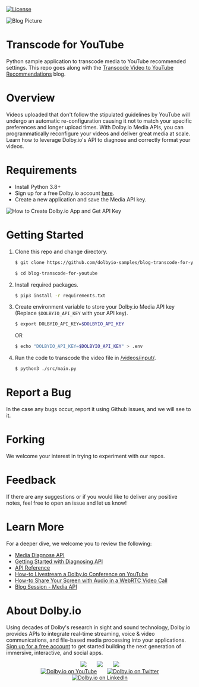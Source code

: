 [![License](https://img.shields.io/github/license/dolbyio-samples/blog-transcode-for-youtube)](LICENSE)

![Blog Picture](https://dolby.io/wp-content/uploads/2021/12/Transcoding-for-Youtube-1.jpg)

# Transcode for YouTube
Python sample application to transcode media to YouTube recommended settings. This repo goes along with the [Transcode Video to YouTube Recommendations](https://dolby.io/blog/transcode-video-to-youtube-recommendations/) blog.

# Overview
Videos uploaded that don't follow the stipulated guidelines by YouTube will undergo an automatic re-configuration causing it not to match your specific preferences and longer upload times. With Dolby.io Media APIs, you can programmatically reconfigure your videos and deliver great media at scale. Learn how to leverage Dolby.io's API to diagnose and correctly format your videos. 

# Requirements
- Install Python 3.8+
- Sign up for a free Dolby.io account [here](https://dashboard.dolby.io/).
- Create a new application and save the Media API key.

![How to Create Dolby.io App and Get API Key](https://imgur.com/VKvQRio.gif)

# Getting Started

1. Clone this repo and change directory.
    ```sh
    $ git clone https://github.com/dolbyio-samples/blog-transcode-for-youtube

    $ cd blog-transcode-for-youtube
    ```
    
2. Install required packages.
    ```sh
    $ pip3 install -r requirements.txt 
    ```
    
4. Create environment variable to store your Dolby.io Media API key (Replace `$DOLBYIO_API_KEY` with your API key).
    ```sh
    $ export DOLBYIO_API_KEY=$DOLBYIO_API_KEY
    ```
    OR

    ```sh
    $ echo "DOLBYIO_API_KEY=$DOLBYIO_API_KEY" > .env

    ```

3. Run the code to transcode the video file in [/videos/input/](/videos/input/).
    ```sh
    $ python3 ./src/main.py
    ```
# Report a Bug 
In the case any bugs occur, report it using Github issues, and we will see to it. 

# Forking
We welcome your interest in trying to experiment with our repos. 

# Feedback 
If there are any suggestions or if you would like to deliver any positive notes, feel free to open an issue and let us know!

# Learn More
For a deeper dive, we welcome you to review the following:
 - [Media Diagnose API](https://docs.dolby.io/media-apis/docs/diagnose-api-guide)
 - [Getting Started with Diagnosing API](https://docs.dolby.io/media-apis/docs/quick-start-to-diagnosing-media)
 - [API Reference](https://docs.dolby.io/media-apis/reference/media-diagnose-post)
 - [How-to Livestream a Dolby.io Conference on YouTube](https://dolby.io/blog/how-to-livestream-a-dolby-io-conference-on-youtube/)
 - [How-to Share Your Screen with Audio in a WebRTC Video Call](https://dolby.io/blog/how-to-share-your-screen-with-audio-in-a-webrtc-video-call/)
 - [Blog Session - Media API](https://dolby.io/search/?_blog_categories=media)

# About Dolby.io
Using decades of Dolby's research in sight and sound technology, Dolby.io provides APIs to integrate real-time streaming, voice & video communications, and file-based media processing into your applications. [Sign up for a free account](https://dashboard.dolby.io/signup/) to get started building the next generation of immersive, interactive, and social apps.

<div align="center">
  <a href="https://dolby.io/" target="_blank"><img src="https://img.shields.io/badge/Dolby.io-0A0A0A?style=for-the-badge&logo=dolby&logoColor=white"/></a>
&nbsp; &nbsp; &nbsp;
  <a href="https://docs.dolby.io/" target="_blank"><img src="https://img.shields.io/badge/Dolby.io-Docs-0A0A0A?style=for-the-badge&logoColor=white"/></a>
&nbsp; &nbsp; &nbsp;
  <a href="https://dolby.io/blog/category/developer/" target="_blank"><img src="https://img.shields.io/badge/Dolby.io-Blog-0A0A0A?style=for-the-badge&logoColor=white"/></a>
</div>

<div align="center">
&nbsp; &nbsp; &nbsp;
  <a href="https://youtube.com/@dolbyio" target="_blank"><img src="https://img.shields.io/badge/YouTube-red?style=flat-square&logo=youtube&logoColor=white" alt="Dolby.io on YouTube"/></a>
&nbsp; &nbsp; &nbsp; 
  <a href="https://twitter.com/dolbyio" target="_blank"><img src="https://img.shields.io/badge/Twitter-blue?style=flat-square&logo=twitter&logoColor=white" alt="Dolby.io on Twitter"/></a>
&nbsp; &nbsp; &nbsp;
  <a href="https://www.linkedin.com/company/dolbyio/" target="_blank"><img src="https://img.shields.io/badge/LinkedIn-0077B5?style=flat-square&logo=linkedin&logoColor=white" alt="Dolby.io on LinkedIn"/></a>
</div>
